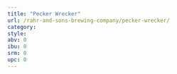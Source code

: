 ```yaml
---
title: "Pecker Wrecker"
url: /rahr-and-sons-brewing-company/pecker-wrecker/
category: 
style: 
abv: 0
ibu: 0
srm: 0
upc: 0
---
```


